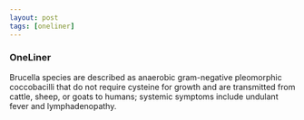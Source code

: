 ```yaml
---
layout: post
tags: [oneliner]
---
```



### OneLiner

Brucella species are described as anaerobic gram-negative pleomorphic coccobacilli that do not require cysteine for growth and are transmitted from cattle, sheep, or goats to humans; systemic symptoms include undulant fever and lymphadenopathy.
